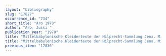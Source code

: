 ```yaml
---
layout: "bibliography"
slug: "17827"
occurrence_id: "734"
short_title: "Aro 1970"
author: "Aro, Jussi "
publication_year: "1970"
title: "Mittelbabylonische Kleidertexte der Hilprecht-Sammlung Jena. Mit einem Anhang: Fünf alt-, mittel- und neubabylonische Texte verschiedenen Inhalts aus der gleichen Sammlung, BSAW 115/2 (Berlin)"
title: "Mittelbabylonische Kleidertexte der Hilprecht-Sammlung Jena. Mit einem Anhang: Fünf alt-, mittel- und neubabylonische Texte verschiedenen Inhalts aus der gleichen Sammlung, BSAW 115/2 (Berlin)"
previous_item: "17830"
---
```

